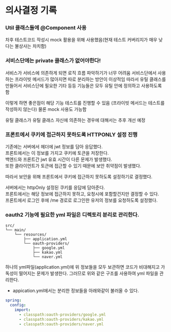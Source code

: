 # 의사결정 기록

### Util 클래스들에 @Component 사용
차후 테스트코드 작성시 mock 활용을 위해 사용했음(현재 테스트 커버리지가 매우 낮다는 불상사는 차치함)

### 서비스단에는 private 클래스가 없어야한다!
서비스가 서비스에 의존하게 되면 로직 흐름 파악하기가 너무 어려움 
서비스단에서 사용하는 프라이빗 메서드가 많아지면 따로 분리하는 방안이 이상적임
따라서 유틸 클래스를 만들어서 서비스단에 필요한 기타 등등 기능들은 모두 유틸 안에 정의하고 사용하도록 함 

이렇게 하면 좋은점이 해당 기능 테스트를 진행할 수 있음 (프라이빗 메서드는 테스트를 작성하지 않는다) 물론 mock 사용도 가능함

유틸 클래스가 유틸 클래스 자신에 의존하는 경우에 대해서는 추후 개선 예정

### 프론트에서 쿠키에 접근하지 못하도록 HTTPONLY 설정 진행
기존에는 서버에서 헤더에 jwt 정보를 담아 응답했다.  
프론트에서는 이 정보를 가지고 쿠키에 토큰을 저장한다.  
백엔드와 프론트간 jwt 유효 시간이 다른 문제가 발생했다.  
또한 클라이언트가 토큰에 접근할 수 있기 때문에 보안 취약점이 발생했다.  
  
따라서 보안을 위해 프론트에서 쿠키에 접근하지 못하도록 설정하기로 결정했다.  
  
서버에서는 httpOnly 설정된 쿠키를 응답에 담아준다.  
프론트에서는 해당 정보에 접근하지 못하고, 요청시에 포함할건지만 결정할 수 있다.  
프론트에서 로그인 후에 /me 경로로 로그인한 유저의 정보를 요청하도록 설정했다.

### oauth2 기능에 필요한 yml 파일은 디렉토리 분리로 관리한다.

```
src/
└── main/
    └── resources/
        ├── application.yml
        └── oauth-providers/
            ├── google.yml
            ├── kakao.yml
            └── naver.yml
```

하나의 yml파일(application.yml)에 위 정보들을 모두 보관하면 코드가 비대해지고 가독성이 떨어지는 문제가 발생한다. 그러므로 위와 같은 구조를 사용하여 yml 파일을 관리한다. 

- appication.yml에서는 분리한 정보들을 아래와같이 불러올 수 있다.
```yml
spring:
  config:
    import:
      - classpath:oauth-providers/google.yml
      - classpath:oauth-providers/kakao.yml
      - classpath:oauth-providers/naver.yml
```